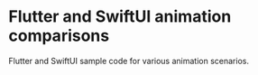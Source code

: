 # Flutter and SwiftUI animation comparisons

Flutter and SwiftUI sample code for various animation scenarios.

